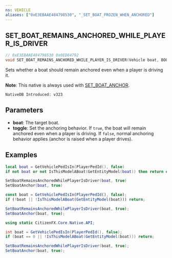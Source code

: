 ```yaml
---
ns: VEHICLE
aliases: ["0xE3EBAAE484798530", "_SET_BOAT_FROZEN_WHEN_ANCHORED"]
---
```

## SET_BOAT_REMAINS_ANCHORED_WHILE_PLAYER_IS_DRIVER

```c
// 0xE3EBAAE484798530 0x0ED84792
void SET_BOAT_REMAINS_ANCHORED_WHILE_PLAYER_IS_DRIVER(Vehicle boat, BOOL toggle);
```

Sets whether a boat should remain anchored even when a player is driving it.

**Note**: This native is always used with [SET_BOAT_ANCHOR](#_0x75DBEC174AEEAD10).

```
NativeDB Introduced: v323
```


## Parameters
* **boat**: The target boat.
* **toggle**: Set the anchoring behavior. If `true`, the boat will remain anchored even when a player is driving. If `false`, normal anchoring behavior applies (anchor is raised when a player drives).

## Examples
```lua
local boat = GetVehiclePedIsIn(PlayerPedId(), false)
if not boat or not IsThisModelABoat(GetEntityModel(boat)) then return end

SetBoatRemainsAnchoredWhilePlayerIsDriver(boat, true)
SetBoatAnchor(boat, true)
```

```js
const boat = GetVehiclePedIsIn(PlayerPedId(), false);
if (!boat || !IsThisModelABoat(GetEntityModel(boat))) return;

SetBoatRemainsAnchoredWhilePlayerIsDriver(boat, true);
SetBoatAnchor(boat, true);
```

```cs
using static CitizenFX.Core.Native.API;

int boat = GetVehiclePedIsIn(PlayerPedId(), false);
if (boat == 0 || !IsThisModelABoat(GetEntityModel(boat))) return;

SetBoatRemainsAnchoredWhilePlayerIsDriver(boat, true);
SetBoatAnchor(boat, true);
```